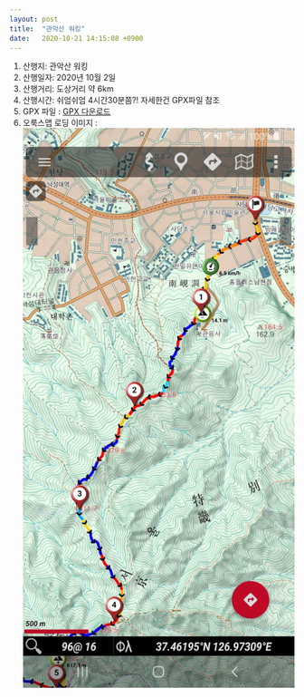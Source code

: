 ```yaml
---
layout: post
title:  "관악산 워킹"
date:   2020-10-21 14:15:08 +0900
---
```


1. 산행지: 관악산 워킹  
2. 산행일자: 2020년 10월 2일  
3. 산행거리: 도상거리 약 6km
4. 산행시간: 쉬엄쉬엄 4시간30분쯤?! 자세한건 GPX파일 참조  
5. GPX 파일 : <a href="https://github.com/sansonyeo/oruxmaps/blob/master/tracklogs/%EC%A4%80%EC%95%94%EC%9E%A520200314_1200.gpx.zip">GPX 다운로드</a>  
6. 오룩스맵 로딩 이미지 :
	![관악산오룩스맵캡처](/assets/img/road/02.jpg)  